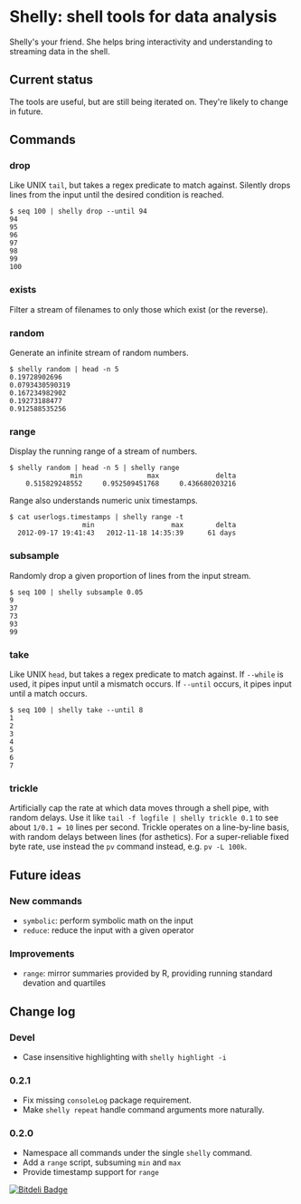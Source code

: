 # Shelly: shell tools for data analysis

Shelly's your friend. She helps bring interactivity and understanding to streaming data in the shell.

## Current status

The tools are useful, but are still being iterated on. They're likely to change in future.

## Commands

### drop

Like UNIX ``tail``, but takes a regex predicate to match against. Silently drops lines from the input until the desired condition is reached.

```
$ seq 100 | shelly drop --until 94
94
95
96
97
98
99
100
```

### exists

Filter a stream of filenames to only those which exist (or the reverse).

### random

Generate an infinite stream of random numbers.

```
$ shelly random | head -n 5
0.19728902696
0.0793430590319
0.167234982902
0.19273188477
0.912588535256
```

### range

Display the running range of a stream of numbers.

```
$ shelly random | head -n 5 | shelly range
               min                max              delta
    0.515829248552     0.952509451768     0.436680203216
```

Range also understands numeric unix timestamps.

```
$ cat userlogs.timestamps | shelly range -t
                  min                   max        delta
  2012-09-17 19:41:43   2012-11-18 14:35:39      61 days
```

### subsample

Randomly drop a given proportion of lines from the input stream.

```
$ seq 100 | shelly subsample 0.05
9
37
73
93
99
```

### take

Like UNIX ``head``, but takes a regex predicate to match against. If ``--while`` is used, it pipes input until a mismatch occurs. If ``--until`` occurs, it pipes input until a match occurs.

```
$ seq 100 | shelly take --until 8
1
2
3
4
5
6
7
```

### trickle

Artificially cap the rate at which data moves through a shell pipe, with random delays. Use it like `tail -f logfile | shelly trickle 0.1` to see about `1/0.1 = 10` lines per second. Trickle operates on a line-by-line basis, with random delays between lines (for asthetics). For a super-reliable fixed byte rate, use instead the `pv` command instead, e.g. `pv -L 100k`.

## Future ideas

### New commands

- `symbolic`: perform symbolic math on the input
- `reduce`: reduce the input with a given operator

### Improvements

- `range`: mirror summaries provided by R, providing running standard devation and quartiles

## Change log

### Devel

- Case insensitive highlighting with `shelly highlight -i`

### 0.2.1

- Fix missing `consoleLog` package requirement.
- Make `shelly repeat` handle command arguments more naturally.

### 0.2.0

- Namespace all commands under the single `shelly` command.
- Add a `range` script, subsuming `min` and `max`
- Provide timestamp support for `range`


[![Bitdeli Badge](https://d2weczhvl823v0.cloudfront.net/larsyencken/shelly/trend.png)](https://bitdeli.com/free "Bitdeli Badge")


